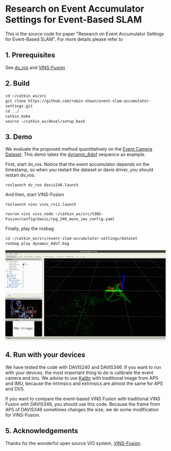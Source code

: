 # Research on Event Accumulator Settings for Event-Based SLAM

This is the source code for paper "Research on Event Accumulator Settings for Event-Based SLAM". For more details please refer to 

## 1. Prerequisites
See [dv_ros](https://github.com/kehanXue/dv_ros) 
 and [VINS-Fusion](https://github.com/HKUST-Aerial-Robotics/VINS-Fusion)

## 2. Build
```
cd ~/catkin_ws/src
git clone https://github.com/robin-shaun/event-slam-accumulator-settings.git
cd ../
catkin_make 
source ~/catkin_ws/devel/setup.bash
```
## 3. Demo

We evaluate the proposed method quantitatively on the [Event Camera Dataset](http://rpg.ifi.uzh.ch/davis_data.html). This demo takes the [dynamic_6dof](http://rpg.ifi.uzh.ch/datasets/davis/dynamic_6dof.bag) sequence as example.

First, start dv_ros. Notice that the event accumulator depends on the timestamp, so when you restart the dataset or davis driver, you should restart dv_ros. 
```
roslaunch dv_ros davis240.launch
```

And then, start VINS-Fusion
```
roslaunch vins vins_rviz.launch
```
```
rosrun vins vins_node ~/catkin_ws/src/VINS-Fusion/config/davis/rpg_240_mono_imu_config.yaml

```

Finally, play the rosbag

```
cd ~/catkin_ws/src/event-slam-accumulator-settings/dataset
rosbag play dynamic_6dof.bag
```
<img src="dynamic_6dof.gif" width="640"  />

## 4. Run with your devices

We have tested the code with DAVIS240 and DAVIS346. If you want to run with your devices, the most important thing to do is calibrate the event camera and imu. We advise to use [Kalibr](https://github.com/ethz-asl/kalibr) with traditional image from APS and IMU, because the intrinsics and extrinsics are almost the same for APS and DVS.

If you want to compare the event-based VINS Fusion with traditional VINS Fusion with DAVIS346, you should use this code. Because the frame from APS of DAVIS346 sometimes changes the size, we do some modification for VINS-Fusion.  


## 5. Acknowledgements

Thanks for the wonderful open source VIO system, [VINS-Fusion](https://github.com/HKUST-Aerial-Robotics/VINS-Fusion).

